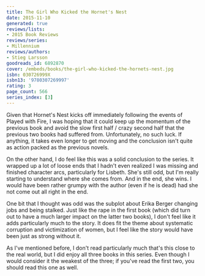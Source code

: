```yaml
---
title: The Girl Who Kicked the Hornet's Nest
date: 2015-11-10
generated: true
reviews/lists:
- 2015 Book Reviews
reviews/series:
- Millennium
reviews/authors:
- Stieg Larsson
goodreads_id: 6892870
cover: /embeds/books/the-girl-who-kicked-the-hornets-nest.jpg
isbn: 030726999X
isbn13: '9780307269997'
rating: 3
page_count: 566
series_index: [3]
---
```

Given that Hornet's Nest kicks off immediately following the events of Played with Fire, I was hoping that it could keep up the momentum of the previous book and avoid the slow first half / crazy second half that the previous two books had suffered from. Unfortunately, no such luck. If anything, it takes even longer to get moving and the conclusion isn't quite as action packed as the previous novels.  

On the other hand, I do feel like this was a solid conclusion to the series. It wrapped up a lot of loose ends that I hadn't even realized I was missing and finished character arcs, particularly for Lisbeth. She's still odd, but I'm really starting to understand where she comes from. And in the end, she wins. I would have been rather grumpy with the author (even if he is dead) had she not come out all right in the end.  

<!--more-->

One bit that I thought was odd was the subplot about Erika Berger changing jobs and being stalked. Just like the rape in the first book (which did turn out to have a much larger impact on the latter two books), I don't feel like it adds particularly much to the story. It does fit the theme about systematic corruption and victimization of women, but I feel like the story would have been just as strong without it.  

As I've mentioned before, I don't read particularly much that's this close to the real world, but I did enjoy all three books in this series. Even though I would consider it the weakest of the three; if you've read the first two, you should read this one as well.